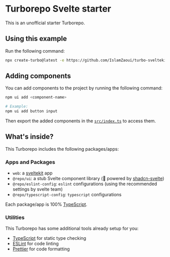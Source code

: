 # Turborepo Svelte starter

This is an unofficial starter Turborepo.

## Using this example

Run the following command:

```bash
npx create-turbo@latest -e https://github.com/IslamZaoui/turbo-sveltekit-shadcn
```

## Adding components

You can add components to the project by running the following command:

```bash
npm ui add <component-name>

# Example:
npm ui add button input
```

Then export the added components in the [`src/index.ts`](https://github.com/IslamZaoui/turbo-sveltekit-shadcn/blob/main/packages/ui/src/index.ts) to access them.

## What's inside?

This Turborepo includes the following packages/apps:

### Apps and Packages

- `web`: a [sveltekit](https://kit.svelte.dev/) app
- `@repo/ui`: a stub Svelte component library (🚀 powered by [shadcn-svelte](https://next.shadcn-svelte.com))
- `@repo/eslint-config`: `eslint` configurations (using the recommended settings by svelte team)
- `@repo/typescript-config`: `typescript` configurations

Each package/app is 100% [TypeScript](https://www.typescriptlang.org/).

### Utilities

This Turborepo has some additional tools already setup for you:

- [TypeScript](https://www.typescriptlang.org/) for static type checking
- [ESLint](https://eslint.org/) for code linting
- [Prettier](https://prettier.io) for code formatting
